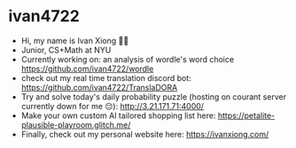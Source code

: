 # ivan4722
- Hi, my name is Ivan Xiong 👋🐸
- Junior, CS+Math at NYU
- Currently working on: an analysis of wordle's word choice https://github.com/ivan4722/wordle
- check out my real time translation discord bot: https://github.com/ivan4722/TranslaDORA
- Try and solve today's daily probability puzzle (hosting on courant server currently down for me 😔): http://3.21.171.71:4000/
- Make your own custom AI tailored shopping list here: https://petalite-plausible-playroom.glitch.me/
- Finally, check out my personal website here: https://ivanxiong.com/
